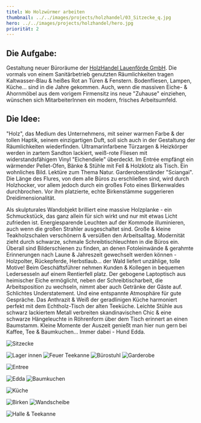 ```yaml
---
titel: Wo Holzwürmer arbeiten
thumbnail: ../../images/projects/holzhandel/03_Sitzecke_q.jpg
hero: ../../images/projects/holzhandel/hero.jpg
priorität: 2
---
```


## Die Aufgabe:

Gestaltung neuer Büroräume der <a href="https://holzhl.com" target="_blank" ref="noopener noreferrer">HolzHandel Lauenförde GmbH</a>. Die vormals von einem Sanitärbetrieb genutzten Räumlichkeiten tragen Kaltwasser-Blau & heißes Rot an Türen & Fenstern. Bodenfliesen, Lampen, Küche... sind in die Jahre gekommen. Auch, wenn die massiven Eiche- & Ahornmöbel aus dem vorigem Firmensitz ins neue "Zuhause" einziehen, wünschen sich MitarbeiterInnen ein modern, frisches Arbeitsumfeld.

## Die Idee:

"Holz", das Medium des Unternehmens, mit seiner warmen Farbe & der tollen Haptik, seinem einzigartigen Duft, soll sich auch in der Gestaltung der Räumlichkeiten wiederfinden. Ultramarinfarbene Türzargen & Heizkörper werden in zartem Sandton lackiert, weiß-rote Fliesen mit widerstandsfähigem Vinyl "Eichendiele" überdeckt.
Im Entrée empfängt ein wärmender Pellet-Ofen, Bänke & Stühle mit Fell & Holzklotz als Tisch. Ein wohnliches Bild. Lektüre zum Thema Natur. Garderobenständer "Sciangai".
Die Länge des Flures, von dem alle Büros zu erschließen sind, wird durch Holzhocker, vor allem jedoch durch ein großes Foto eines Birkenwaldes durchbrochen. Vor ihm platzierte, echte Birkenstämme suggerieren Dreidimensionalität.

Als skulpturales Wandobjekt brilliert eine massive Holzplanke - ein Schmuckstück, das ganz allein für sich wirkt und nur mit etwas Licht zufrieden ist. Energiesparende Leuchten auf der Kommode illuminieren, auch wenn die großen Strahler ausgeschaltet sind. Große & kleine Teakholzschalen verschönern & versüßen den Arbeitsalltag.
Modernität zieht durch schwarze, schmale Schreibtischleuchten in die Büros ein.
Überall sind Bilderschienen zu finden, an denen Fotoleinwände & gerahmte Erinnerungen nach Laune & Jahreszeit gewechselt werden können - Holzpolter, Rückepferde, Herbstlaub... der Wald liefert unzählige, tolle Motive!
Beim Geschäftsführer nehmen Kunden & Kollegen in bequemen Ledersesseln auf einem Rentierfell platz. Der gebogene Laptoptisch aus heimischer Eiche ermöglicht, neben der Schreibtischarbeit, die Arbeitsposition zu wechseln, nimmt aber auch Getränke der Gäste auf. Schlichtes Understatement. Und eine entspannte Atmosphäre für gute Gespräche.
Das Anthrazit & Weiß der geradlinigen Küche harmoniert perfekt mit dem Echtholz-Tisch der alten Teeküche. Leichte Stühle aus schwarz lackiertem Metall verbreiten skandinavischen Chic & eine schwarze Hängeleuchte in Röhrenform über dem Tisch erinnert an einen Baumstamm. Kleine Momente der Auszeit genießt man hier nun gern bei Kaffee, Tee & Baumkuchen... Immer dabei - Hund Edda.

![Sitzecke](../../images/projects/holzhandel/03_Sitzecke_q.jpg)

![Lager innen](../../images/projects/holzhandel/02_Lager_innen_2-5v.jpg)
![Feuer Teekanne](../../images/projects/holzhandel/03a_FeuerTeekanne_2-5v.jpg)
![Bürostuhl](../../images/projects/holzhandel/03b_Buerostuhl_2-5v.jpg)
![Garderobe](../../images/projects/holzhandel/04_GarderobeBild_2-5v.jpg)

![Entree](../../images/projects/holzhandel/04a_EntreeBildStuhl_q.jpg)

![Edda](../../images/projects/holzhandel/04b_Edda_2-5v.jpg)
![Baumkuchen](../../images/projects/holzhandel/06_Baumkuchen_2-5v.jpg)

![Küche](../../images/projects/holzhandel/06a_Kueche_q.jpg)

![Birken](../../images/projects/holzhandel/Birken_2-5v.jpg)
![Wandscheibe](../../images/projects/holzhandel/05a_WandscheibeAusschnitt_final_2-5v.jpg)

![Halle & Teekanne](../../images/projects/holzhandel/07_HalleTeekanne_q.jpg)
